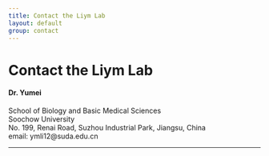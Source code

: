 ```yaml
---
title: Contact the Liym Lab
layout: default
group: contact
---
```


# Contact the Liym Lab


<div class="row">

<div class="col-md-4">

  <h4>Dr. Yumei </h4>
  School of Biology and Basic Medical Sciences <br>
  Soochow University <br>
  No. 199, Renai Road, Suzhou Industrial Park, Jiangsu, China <br>
  email: ymli12@suda.edu.cn <br>
  
</div>

</div>

* * *
